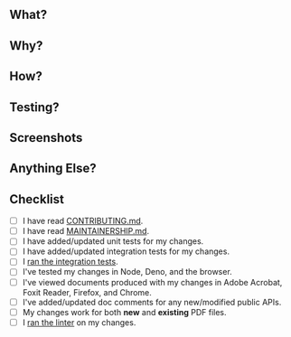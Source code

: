 ## What?
<!-- Describe what your PR does. -->

## Why?
<!-- Describe why you created this PR. Explain why others would find it useful. -->

## How?
<!-- Describe how your PR works. -->

## Testing?
<!-- Describe how you tested your PR. -->

## Screenshots
<!-- If your changes can affect the visual appearance of a PDF, then provide screenshots demonstrating this. Otherwise state "N/A".  -->

## Anything Else?
<!-- Please share any additional notes here. -->

## Checklist
- [ ] I have read [CONTRIBUTING.md](https://github.com/Hopding/pdf-lib/blob/master/docs/CONTRIBUTING.md).
- [ ] I have read [MAINTAINERSHIP.md](https://github.com/Hopding/pdf-lib/blob/master/docs/MAINTAINERSHIP.md).
- [ ] I have added/updated unit tests for my changes.
- [ ] I have added/updated integration tests for my changes.
- [ ] I [ran the integration tests]().
- [ ] I've tested my changes in Node, Deno, and the browser.
- [ ] I've viewed documents produced with my changes in Adobe Acrobat, Foxit Reader, Firefox, and Chrome.
- [ ] I've added/updated doc comments for any new/modified public APIs.
- [ ] My changes work for both **new** and **existing** PDF files.
- [ ] I [ran the linter](https://github.com/Hopding/pdf-lib/blob/master/docs/CONTRIBUTING.md#running-the-linter) on my changes.

